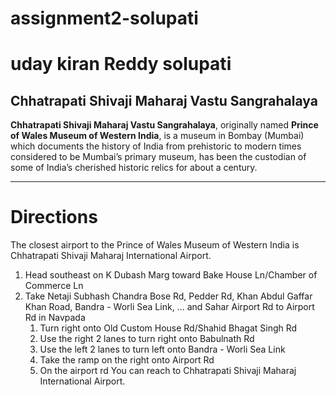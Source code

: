 # assignment2-solupati
# uday kiran Reddy solupati
## Chhatrapati Shivaji Maharaj Vastu Sangrahalaya

**Chhatrapati Shivaji Maharaj Vastu Sangrahalaya**, originally named **Prince of Wales Museum of Western India**, is a museum in Bombay (Mumbai) which documents the history of India from prehistoric to modern times considered to be Mumbai’s primary museum, has been the custodian of some of India’s cherished historic relics for about a century.
***


# Directions
The closest airport to the Prince of Wales Museum of Western India is Chhatrapati Shivaji Maharaj International Airport. 
1. Head southeast on K Dubash Marg toward Bake House Ln/Chamber of Commerce Ln
2. Take Netaji Subhash Chandra Bose Rd, Pedder Rd, Khan Abdul Gaffar Khan Road, Bandra - Worli Sea Link, ... and Sahar Airport Rd to Airport Rd in Navpada
    1. Turn right onto Old Custom House Rd/Shahid Bhagat Singh Rd
    2. Use the right 2 lanes to turn right onto Babulnath Rd
    3. Use the left 2 lanes to turn left onto Bandra - Worli Sea Link
    4. Take the ramp on the right onto Airport Rd
    5. On the airport rd You can reach to Chhatrapati Shivaji Maharaj International Airport. 
